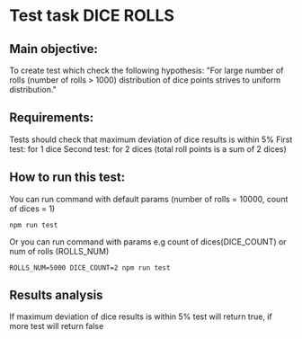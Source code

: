 # Test task DICE ROLLS
## Main objective:
To create test which check the following hypothesis:
"For large number of rolls (number of rolls > 1000)
distribution of dice points strives to uniform distribution."
## Requirements:
Tests should check that maximum deviation of dice results
is within 5% First test: for 1 dice Second test:
for 2 dices (total roll points is a sum of 2 dices)
## How to run this test:
You can run command with default params (number of rolls = 10000,
count of dices = 1)
```
npm run test
```
Or you can run command with params e.g count
of dices(DICE_COUNT) or num of rolls (ROLLS_NUM)
```
ROLLS_NUM=5000 DICE_COUNT=2 npm run test
```
## Results analysis
If maximum deviation of dice results
is within 5% test will return true, if more test will return false